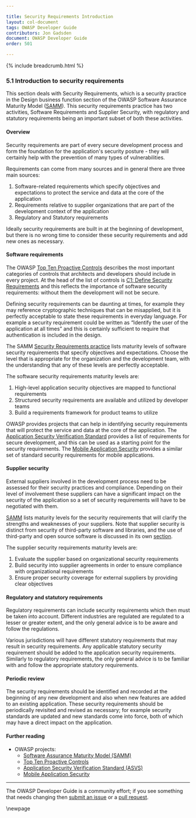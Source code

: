 ```yaml
---

title: Security Requirements Introduction
layout: col-document
tags: OWASP Developer Guide
contributors: Jon Gadsden
document: OWASP Developer Guide
order: 501

---
```


{% include breadcrumb.html %}

### 5.1 Introduction to security requirements

This section deals with Security Requirements, which is a security practice in the Design business function
section of the OWASP Software Assurance Maturity Model ([SAMM][samm]).
This security requirements practice has two activities, Software Requirements and Supplier Security,
with regulatory and statutory requirements being an important subset of both these activities.

#### Overview

Security requirements are part of every secure development process
and form the foundation for the application's security posture - they will certainly help with
the prevention of many types of vulnerabilities.

Requirements can come from many sources and in general there are three main sources:

1. Software-related requirements which specify objectives and expectations
    to protect the service and data at the core of the application
2. Requirements relative to supplier organizations that are part of the development context of the application
3. Regulatory and Statutory requirements

Ideally security requirements are built in at the beginning of development,
but there is no wrong time to consider these security requirements and add new ones as necessary.

#### Software requirements

The OWASP [Top Ten Proactive Controls][proactive] describes the most important categories of controls
that architects and developers should include in every project.
At the head of the list of controls is [C1: Define Security Requirements][c1]
and this reflects the importance of software security requirements: without them the development will not be secure.

Defining security requirements can be daunting at times,
for example they may reference cryptographic techniques that can be misapplied,
but it is perfectly acceptable to state these requirements in everyday language.
For example a security requirement could be written as “Identify the user of the application at all times”
and this is certainly sufficient to require that authentication is included in the design.

The SAMM [Security Requirements practice][samm-reqs] lists maturity levels of software security requirements
that specify objectives and expectations.
Choose the level that is appropriate for the organization and the development team,
with the understanding that any of these levels are perfectly acceptable.

The software security requirements maturity levels are:

1. High-level application security objectives are mapped to functional requirements
2. Structured security requirements are available and utilized by developer teams
3. Build a requirements framework for product teams to utilize

OWASP provides projects that can help in identifying security requirements
that will protect the service and data at the core of the application.
The [Application Security Verification Standard][asvs] provides a list of requirements for secure development,
and this can be used as a starting point for the security requirements.
The [Mobile Application Security][mas] provides a similar set of standard security requirements for mobile applications.

#### Supplier security

External suppliers involved in the development process need to be assessed for their security practices and compliance.
Depending on their level of involvement these suppliers can have a significant impact on the security of the application
so a set of security requirements will have to be negotiated with them.

[SAMM][samm-reqs] lists maturity levels for the security requirements
that will clarify the strengths and weaknesses of your suppliers.
Note that supplier security is distinct from security of third-party software and libraries,
and the use of third-party and open source software is discussed
in its own [section](#introduction-to-open-source-software).

The supplier security requirements maturity levels are:

1. Evaluate the supplier based on organizational security requirements
2. Build security into supplier agreements in order to ensure compliance with organizational requirements
3. Ensure proper security coverage for external suppliers by providing clear objectives

#### Regulatory and statutory requirements

Regulatory requirements can include security requirements which then must be taken into account.
Different industries are regulated are regulated to a lesser or greater extent,
and the only general advice is to be aware and follow the regulations.

Various jurisdictions will have different statutory requirements that may result in security requirements.
Any applicable statutory security requirement should be added to the application security requirements.
Similarly to regulatory requirements,
the only general advice is to be familiar with and follow the appropriate statutory requirements.

#### Periodic review

The security requirements should be identified and recorded at the beginning of any new development
and also when new features are added to an existing application.
These security requirements should be periodically revisited and revised as necessary;
for example security standards are updated and new standards come into force,
both of which may have a direct impact on the application.

#### Further reading

* OWASP projects:
  * [Software Assurance Maturity Model (SAMM)][samm]
  * [Top Ten Proactive Controls][proactive]
  * [Application Security Verification Standard (ASVS)][asvs]
  * [Mobile Application Security][mas]

----

The OWASP Developer Guide is a community effort; if you see something that needs changing
then [submit an issue][issue0501] or a [pull request][pr].

[asvs]: https://owasp.org/www-project-application-security-verification-standard/
[c1]: https://owasp.org/www-project-proactive-controls/v3/en/c1-security-requirements
[issue0501]: https://github.com/OWASP/www-project-developer-guide/issues/new?labels=enhancement&template=request.md&title=Update:%2005-security-requirements
[mas]: https://mas.owasp.org/
[pr]: https://github.com/OWASP/www-project-developer-guide/pulls
[proactive]: https://owasp.org/www-project-proactive-controls/
[samm]: https://owaspsamm.org/about/
[samm-reqs]: https://owaspsamm.org/model/design/security-requirements/

\newpage

